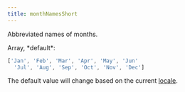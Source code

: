 ```yaml
---
title: monthNamesShort
---
```


Abbreviated names of months.

<div class='spec' markdown='1'>
Array, *default*:

```js
['Jan', 'Feb', 'Mar', 'Apr', 'May', 'Jun'
  'Jul', 'Aug', 'Sep', 'Oct', 'Nov', 'Dec']
```
</div>

The default value will change based on the current [locale](locale).
